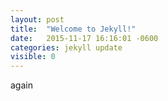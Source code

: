 ```yaml
---  
layout: post  
title:  "Welcome to Jekyll!"  
date:   2015-11-17 16:16:01 -0600  
categories: jekyll update
visible: 0
---
```

again
